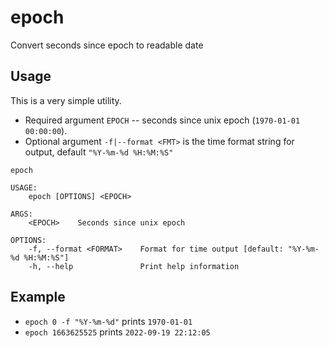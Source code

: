 # epoch

Convert seconds since epoch to readable date

## Usage

This is a very simple utility. 

- Required argument `EPOCH` -- seconds since unix epoch (`1970-01-01 00:00:00`).
- Optional argument `-f|--format <FMT>` is the time format string for output, default `"%Y-%m-%d %H:%M:%S"`

```
epoch

USAGE:
    epoch [OPTIONS] <EPOCH>

ARGS:
    <EPOCH>    Seconds since unix epoch

OPTIONS:
    -f, --format <FORMAT>    Format for time output [default: "%Y-%m-%d %H:%M:%S"]
    -h, --help               Print help information
```

## Example

- `epoch 0 -f "%Y-%m-%d"` prints `1970-01-01`
- `epoch 1663625525` prints `2022-09-19 22:12:05`
